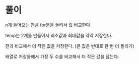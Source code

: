 # 풀이

n개 들어오는 만큼 for문을 돌려서 값 비교한다

temp는 2개를 만들어서 최소값과 최대값을 각각 저장한다. 

전과 비교해서 더 작은 값을 저장한다. (큰 값은 반대로 한 번 더 돌리기)

배열로 저장을해서 가장 두 수를 비교해서 더 작은 값을 담는다.
